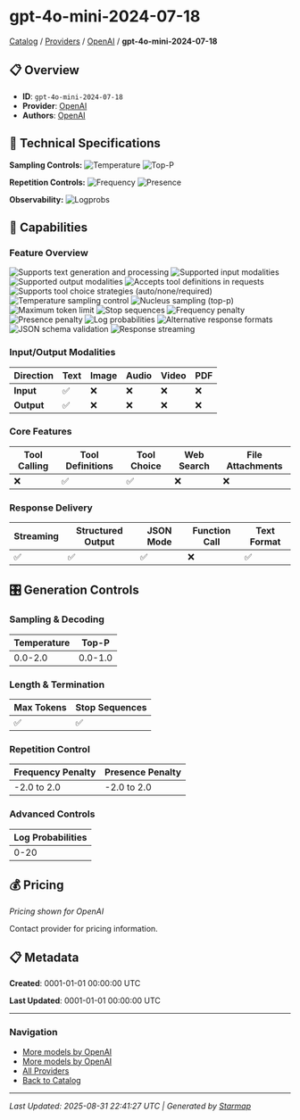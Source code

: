 # gpt-4o-mini-2024-07-18
  
[Catalog](../../../..) / [Providers](../../..) / [OpenAI](../..) / **gpt-4o-mini-2024-07-18**


## 📋 Overview
  
- **ID**: `gpt-4o-mini-2024-07-18`
- **Provider**: [OpenAI](../)
- **Authors**: [OpenAI](../../../authors/openai/)
  
## 🔬 Technical Specifications
  
**Sampling Controls:** ![Temperature](https://img.shields.io/badge/temperature-supported-red) ![Top-P](https://img.shields.io/badge/top__p-supported-red)

**Repetition Controls:** ![Frequency](https://img.shields.io/badge/frequency__penalty-supported-purple) ![Presence](https://img.shields.io/badge/presence__penalty-supported-purple)

**Observability:** ![Logprobs](https://img.shields.io/badge/logprobs-supported-teal)
  
  
## 🎯 Capabilities
  
### Feature Overview
  
![Supports text generation and processing](https://img.shields.io/badge/text-✓-blue) ![Supported input modalities](https://img.shields.io/badge/input-text-teal) ![Supported output modalities](https://img.shields.io/badge/output-text-cyan) ![Accepts tool definitions in requests](https://img.shields.io/badge/tools-✓-yellow) ![Supports tool choice strategies (auto/none/required)](https://img.shields.io/badge/tool__choice-✓-yellow) ![Temperature sampling control](https://img.shields.io/badge/temperature-core-red) ![Nucleus sampling (top-p)](https://img.shields.io/badge/top__p-core-red) ![Maximum token limit](https://img.shields.io/badge/max__tokens-core-blue) ![Stop sequences](https://img.shields.io/badge/stop-core-blue) ![Frequency penalty](https://img.shields.io/badge/frequency__penalty-core-purple) ![Presence penalty](https://img.shields.io/badge/presence__penalty-core-purple) ![Log probabilities](https://img.shields.io/badge/logprobs-core-teal) ![Alternative response formats](https://img.shields.io/badge/format__response-✓-cyan) ![JSON schema validation](https://img.shields.io/badge/structured__outputs-✓-cyan) ![Response streaming](https://img.shields.io/badge/streaming-✓-cyan)
  
  
### Input/Output Modalities
  
| Direction | Text | Image | Audio | Video | PDF |
|---------|---------|---------|---------|---------|---------|
| **Input** | ✅ | ❌ | ❌ | ❌ | ❌ |
| **Output** | ✅ | ❌ | ❌ | ❌ | ❌ |

  
### Core Features
  
| Tool Calling | Tool Definitions | Tool Choice | Web Search | File Attachments |
|---------|---------|---------|---------|---------|
| ❌ | ✅ | ✅ | ❌ | ❌ |

  
### Response Delivery
  
| Streaming | Structured Output | JSON Mode | Function Call | Text Format |
|---------|---------|---------|---------|---------|
| ✅ | ✅ | ✅ | ❌ | ✅ |

  
## 🎛️ Generation Controls
  
### Sampling & Decoding
  
| Temperature | Top-P |
|---------|---------|
| 0.0-2.0 | 0.0-1.0 |

  
### Length & Termination
  
| Max Tokens | Stop Sequences |
|---------|---------|
| ✅ | ✅ |

  
### Repetition Control
  
| Frequency Penalty | Presence Penalty |
|---------|---------|
| -2.0 to 2.0 | -2.0 to 2.0 |

  
### Advanced Controls
  
| Log Probabilities |
|---------|
| 0-20 |

  
## 💰 Pricing
  
*Pricing shown for OpenAI*
  
  
Contact provider for pricing information.
  
## 📋 Metadata
  
**Created**: 0001-01-01 00:00:00 UTC
  
**Last Updated**: 0001-01-01 00:00:00 UTC
  
  
---
  
  
### Navigation

- [More models by OpenAI](../)
- [More models by OpenAI](../../../../authors/openai/)
- [All Providers](../../../../providers)
- [Back to Catalog](../../../..)


---
_Last Updated: 2025-08-31 22:41:27 UTC | Generated by [Starmap](https://github.com/agentstation/starmap)_
